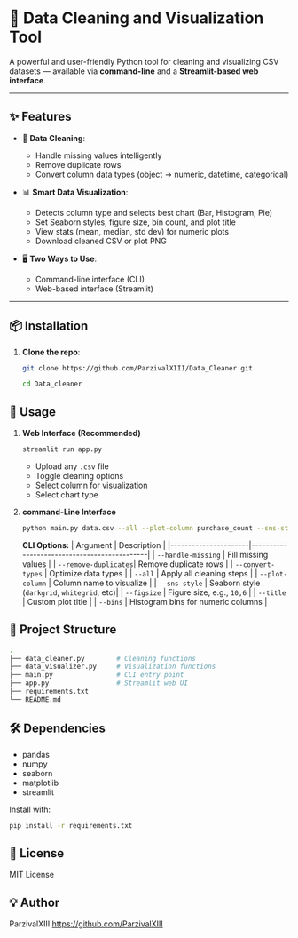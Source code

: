 # 🧹 Data Cleaning and Visualization Tool

A powerful and user-friendly Python tool for cleaning and visualizing CSV datasets — available via **command-line** and a **Streamlit-based web interface**.

---

## ✨ Features

- 🧼 **Data Cleaning**:
  - Handle missing values intelligently
  - Remove duplicate rows
  - Convert column data types (object → numeric, datetime, categorical)

- 📊 **Smart Data Visualization**:
  - Detects column type and selects best chart (Bar, Histogram, Pie)
  - Set Seaborn styles, figure size, bin count, and plot title
  - View stats (mean, median, std dev) for numeric plots
  - Download cleaned CSV or plot PNG

- 🖥️ **Two Ways to Use**:
  - Command-line interface (CLI)
  - Web-based interface (Streamlit)

---

## 📦 Installation

1. **Clone the repo**:
   ```bash
   git clone https://github.com/ParzivalXIII/Data_Cleaner.git
   
   cd Data_cleaner
   ```

## 🚀 Usage
1. **Web Interface (Recommended)**
   ```bash
   streamlit run app.py
   ```
   * Upload any ```.csv``` file
   * Toggle cleaning options
   * Select column for visualization
   * Select chart type

2. **command-Line Interface**
   ```bash
   python main.py data.csv --all --plot-column purchase_count --sns-style whitegrid
   ```
   **CLI Options:**
   | Argument             | Description                                 |
|----------------------|---------------------------------------------|
| `--handle-missing`   | Fill missing values                         |
| `--remove-duplicates`| Remove duplicate rows                       |
| `--convert-types`    | Optimize data types                         |
| `--all`              | Apply all cleaning steps                    |
| `--plot-column`      | Column name to visualize                    |
| `--sns-style`        | Seaborn style (`darkgrid`, `whitegrid`, etc)|
| `--figsize`          | Figure size, e.g., `10,6`                   |
| `--title`            | Custom plot title                           |
| `--bins`             | Histogram bins for numeric columns         |

## 📁 Project Structure
```bash
.
├── data_cleaner.py        # Cleaning functions
├── data_visualizer.py     # Visualization functions
├── main.py                # CLI entry point
├── app.py                 # Streamlit web UI
├── requirements.txt
└── README.md
```

## 🛠️ Dependencies
* pandas
* numpy
* seaborn
* matplotlib
* streamlit

Install with:
```bash
pip install -r requirements.txt
```

## 📜 License
MIT License

## 💡 Author
ParzivalXIII https://github.com/ParzivalXIII
